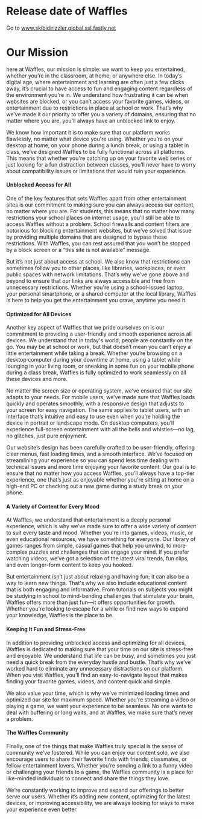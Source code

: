 # Release date of Waffles

Go to www.skibidirizzler.global.ssl.fastly.net
# Our Mission

here at Waffles, our mission is simple: we want to keep you entertained, whether you’re in the classroom, at home, or anywhere else. In today’s digital age, where entertainment and learning are often just a few clicks away, it’s crucial to have access to fun and engaging content regardless of the environment you're in. We understand how frustrating it can be when websites are blocked, or you can’t access your favorite games, videos, or entertainment due to restrictions in place at school or work. That’s why we’ve made it our priority to offer you a variety of domains, ensuring that no matter where you are, you’ll always have an unblocked link to enjoy.

We know how important it is to make sure that our platform works flawlessly, no matter what device you're using. Whether you’re on your desktop at home, on your phone during a lunch break, or using a tablet in class, we’ve designed Waffles to be fully functional across all platforms. This means that whether you're catching up on your favorite web series or just looking for a fun distraction between classes, you’ll never have to worry about compatibility issues or limitations that would ruin your experience.

#### Unblocked Access for All

One of the key features that sets Waffles apart from other entertainment sites is our commitment to making sure you can always access our content, no matter where you are. For students, this means that no matter how many restrictions your school places on internet usage, you’ll still be able to access Waffles without a problem. School firewalls and content filters are notorious for blocking entertainment websites, but we’ve solved that issue by providing multiple domains that are designed to bypass these restrictions. With Waffles, you can rest assured that you won’t be stopped by a block screen or a “this site is not available” message.

But it’s not just about access at school. We also know that restrictions can sometimes follow you to other places, like libraries, workplaces, or even public spaces with network limitations. That’s why we’ve gone above and beyond to ensure that our links are always accessible and free from unnecessary restrictions. Whether you're using a school-issued laptop, your personal smartphone, or a shared computer at the local library, Waffles is here to help you get the entertainment you crave, anytime you need it.

#### Optimized for All Devices

Another key aspect of Waffles that we pride ourselves on is our commitment to providing a user-friendly and smooth experience across all devices. We understand that in today's world, people are constantly on the go. You may be at school or work, but that doesn’t mean you can’t enjoy a little entertainment while taking a break. Whether you’re browsing on a desktop computer during your downtime at home, using a tablet while lounging in your living room, or sneaking in some fun on your mobile phone during a class break, Waffles is fully optimized to work seamlessly on all these devices and more.

No matter the screen size or operating system, we’ve ensured that our site adapts to your needs. For mobile users, we’ve made sure that Waffles loads quickly and operates smoothly, with a responsive design that adjusts to your screen for easy navigation. The same applies to tablet users, with an interface that’s intuitive and easy to use even when you’re holding the device in portrait or landscape mode. On desktop computers, you’ll experience full-screen entertainment with all the bells and whistles—no lag, no glitches, just pure enjoyment.

Our website’s design has been carefully crafted to be user-friendly, offering clear menus, fast loading times, and a smooth interface. We’ve focused on streamlining your experience so you can spend less time dealing with technical issues and more time enjoying your favorite content. Our goal is to ensure that no matter how you access Waffles, you’ll always have a top-tier experience, one that’s just as enjoyable whether you're sitting at home on a high-end PC or checking out a new game during a study break on your phone.

#### A Variety of Content for Every Mood

At Waffles, we understand that entertainment is a deeply personal experience, which is why we’ve made sure to offer a wide variety of content to suit every taste and mood. Whether you're into games, videos, music, or even educational resources, we have something for everyone. Our library of games ranges from simple, casual games that help you unwind, to more complex puzzles and challenges that can engage your mind. If you prefer watching videos, we’ve got a selection of the latest viral trends, fun clips, and even longer-form content to keep you hooked.

But entertainment isn’t just about relaxing and having fun; it can also be a way to learn new things. That's why we also include educational content that is both engaging and informative. From tutorials on subjects you might be studying in school to mind-bending challenges that stimulate your brain, Waffles offers more than just fun—it offers opportunities for growth. Whether you're looking to escape for a while or find new ways to expand your knowledge, Waffles is the place to be.

#### Keeping It Fun and Stress-Free

In addition to providing unblocked access and optimizing for all devices, Waffles is dedicated to making sure that your time on our site is stress-free and enjoyable. We understand that life can be busy, and sometimes you just need a quick break from the everyday hustle and bustle. That’s why we’ve worked hard to eliminate any unnecessary distractions on our platform. When you visit Waffles, you’ll find an easy-to-navigate layout that makes finding your favorite games, videos, and content quick and simple.

We also value your time, which is why we’ve minimized loading times and optimized our site for maximum speed. Whether you’re streaming a video or playing a game, we want your experience to be seamless. No one wants to deal with buffering or long waits, and at Waffles, we make sure that’s never a problem.

#### The Waffles Community

Finally, one of the things that make Waffles truly special is the sense of community we’ve fostered. While you can enjoy our content solo, we also encourage users to share their favorite finds with friends, classmates, or fellow entertainment lovers. Whether you’re sending a link to a funny video or challenging your friends to a game, the Waffles community is a place for like-minded individuals to connect and share the things they love.

We’re constantly working to improve and expand our offerings to better serve our users. Whether it’s adding new content, optimizing for the latest devices, or improving accessibility, we are always looking for ways to make your experience even better.

